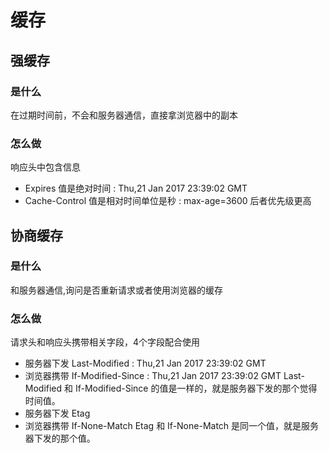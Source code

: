 <!--
 * @Author: 鱼小柔
 * @Date: 2021-03-29 00:14:11
 * @LastEditors: your name
 * @LastEditTime: 2021-03-29 00:35:14
 * @Description: 缓存
-->
# 缓存
## 强缓存
### 是什么
在过期时间前，不会和服务器通信，直接拿浏览器中的副本
### 怎么做
响应头中包含信息
- Expires 值是绝对时间 : Thu,21 Jan 2017 23:39:02 GMT
- Cache-Control 值是相对时间单位是秒 : max-age=3600
后者优先级更高
## 协商缓存
### 是什么
和服务器通信,询问是否重新请求或者使用浏览器的缓存
### 怎么做
请求头和响应头携带相关字段，4个字段配合使用
- 服务器下发 Last-Modified : Thu,21 Jan 2017 23:39:02 GMT  
- 浏览器携带 If-Modified-Since : Thu,21 Jan 2017 23:39:02 GMT 
Last-Modified 和 If-Modified-Since 的值是一样的，就是服务器下发的那个觉得时间值。
- 服务器下发 Etag 
- 浏览器携带 If-None-Match 
Etag 和 If-None-Match 是同一个值，就是服务器下发的那个值。
